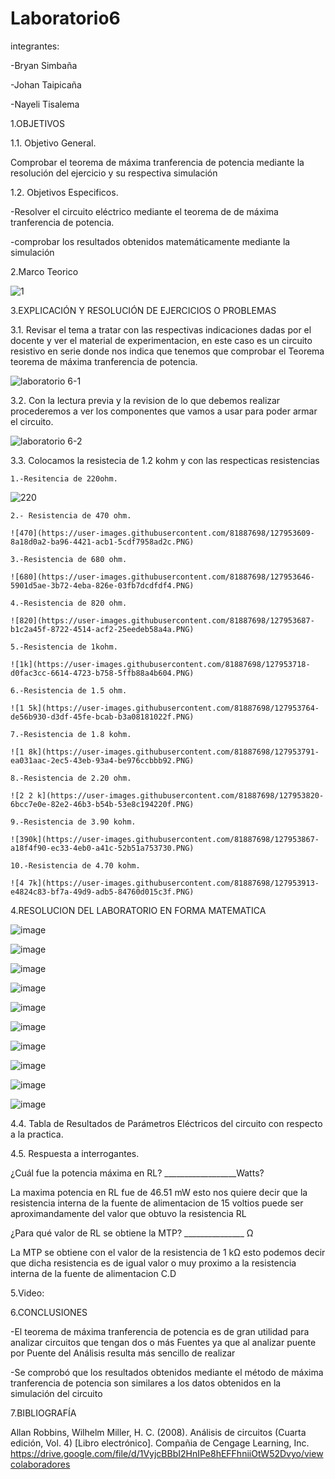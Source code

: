 # Laboratorio6
integrantes:

-Bryan Simbaña

-Johan Taipicaña

-Nayeli Tisalema

1.OBJETIVOS

1.1. Objetivo General.

Comprobar el teorema de máxima tranferencia de potencia mediante la resolución del ejercicio y su respectiva simulación

1.2. Objetivos Especificos.

-Resolver el circuito eléctrico mediante el teorema de de máxima tranferencia de potencia.

-comprobar los resultados obtenidos matemáticamente mediante la simulación

2.Marco Teorico

![1](https://user-images.githubusercontent.com/85522189/127953054-c6af9b6c-d7fb-44dc-93f7-040855584bae.PNG)

3.EXPLICACIÓN Y RESOLUCIÓN DE EJERCICIOS O PROBLEMAS

3.1. Revisar el tema a tratar con las respectivas indicaciones dadas por el docente y ver el material de experimentacion, en este caso es un circuito resistivo en serie donde nos indica que tenemos que comprobar el Teorema teorema de máxima tranferencia de potencia.

![laboratorio 6-1](https://user-images.githubusercontent.com/81887698/127946607-28919f84-b4b2-4c16-ad81-b2b04c3f148c.PNG)


3.2. Con la lectura previa y la revision de lo que debemos realizar procederemos a ver los componentes que vamos a usar para poder armar el circuito.


![laboratorio 6-2](https://user-images.githubusercontent.com/81887698/127946612-7a3650a8-9599-4892-b355-922bd0747e36.PNG)

3.3. Colocamos la resistecia de 1.2 kohm y con las respecticas resistencias 

    1.-Resitencia de 220ohm.

![220](https://user-images.githubusercontent.com/81887698/127953496-4dea2ed5-26e6-487d-a62e-e8cf5d8bc930.PNG)

    2.- Resistencia de 470 ohm.
    
    ![470](https://user-images.githubusercontent.com/81887698/127953609-8a18d0a2-ba96-4421-acb1-5cdf7958ad2c.PNG)

    3.-Resistencia de 680 ohm.
    
    ![680](https://user-images.githubusercontent.com/81887698/127953646-5901d5ae-3b72-4eba-826e-03fb7dcdfdf4.PNG)

    4.-Resistencia de 820 ohm.
    
    ![820](https://user-images.githubusercontent.com/81887698/127953687-b1c2a45f-8722-4514-acf2-25eedeb58a4a.PNG)

    5.-Resistencia de 1kohm.
    
    ![1k](https://user-images.githubusercontent.com/81887698/127953718-d0fac3cc-6614-4723-b758-5ffb88a4b604.PNG)
    
    6.-Resistencia de 1.5 ohm.
    
    ![1 5k](https://user-images.githubusercontent.com/81887698/127953764-de56b930-d3df-45fe-bcab-b3a08181022f.PNG)
    
    7.-Resistencia de 1.8 kohm.
    
    ![1 8k](https://user-images.githubusercontent.com/81887698/127953791-ea031aac-2ec5-43eb-93a4-be976ccbbb92.PNG)
    
    8.-Resistencia de 2.20 ohm.
    
    ![2 2 k](https://user-images.githubusercontent.com/81887698/127953820-6bcc7e0e-82e2-46b3-b54b-53e8c194220f.PNG)
    
    9.-Resistencia de 3.90 kohm.
    
    ![390k](https://user-images.githubusercontent.com/81887698/127953867-a18f4f90-ec33-4eb0-a41c-52b51a753730.PNG)
    
    10.-Resistencia de 4.70 kohm.
    
    ![4 7k](https://user-images.githubusercontent.com/81887698/127953913-e4824c83-bf7a-49d9-adb5-84760d015c3f.PNG)



4.RESOLUCION DEL LABORATORIO EN FORMA MATEMATICA

![image](https://user-images.githubusercontent.com/85320165/127951923-d7da1a87-79fc-457a-9cae-7971e41d2d78.png)

![image](https://user-images.githubusercontent.com/85320165/127951992-74870b77-9b79-4c90-91e7-faf45f6f4539.png)

![image](https://user-images.githubusercontent.com/85320165/127952048-7380a1cd-5957-4321-bd32-36411b46ab88.png)

![image](https://user-images.githubusercontent.com/85320165/127952094-caae6211-93a0-4fb3-8e40-2c8043f9b31e.png)

![image](https://user-images.githubusercontent.com/85320165/127952128-5f98ac9d-2c15-4271-8a31-66a567286061.png)

![image](https://user-images.githubusercontent.com/85320165/127952234-1dbb72f8-2b6c-409d-96ea-41498342dfa6.png)

![image](https://user-images.githubusercontent.com/85320165/127952387-53e5f7e2-343e-409c-933b-3677d1e136bf.png)

![image](https://user-images.githubusercontent.com/85320165/127952469-dccef69a-e8ac-4a78-8c9f-d3878b449283.png)

![image](https://user-images.githubusercontent.com/85320165/127952518-6d35c75f-3829-4b92-bafb-5751de6c7108.png)

![image](https://user-images.githubusercontent.com/85320165/127952556-00209f74-8d7c-4aee-94be-8d4125f1d4de.png)

4.4. Tabla de Resultados de Parámetros Eléctricos del circuito con respecto a la practica.

4.5. Respuesta a interrogantes.

¿Cuál fue la potencia máxima en RL? __________________Watts?

La maxima potencia en RL fue de 46.51 mW esto nos quiere decir que la resistencia interna de la fuente de alimentacion de 15 voltios puede ser aproximandamente del valor que obtuvo la resistencia RL

¿Para qué valor de RL se obtiene la MTP? _______________ Ω

La MTP se obtiene con el valor de la resistencia de 1 kΩ esto podemos decir que dicha resistencia es de igual valor o muy proximo a la resistencia interna de la fuente de alimentacion C.D





5.Video:

6.CONCLUSIONES

-El teorema de máxima tranferencia de potencia es de gran utilidad para analizar circuitos que tengan dos o más Fuentes ya que al analizar puente por Puente del Análisis resulta más sencillo de realizar

-Se comprobó que los resultados obtenidos mediante el método de máxima tranferencia de potencia son similares a los datos obtenidos en la simulación del circuito

7.BIBLIOGRAFÍA

Allan Robbins, Wilhelm Miller, H. C. (2008). Análisis de circuitos (Cuarta edición, Vol. 4) [Libro electrónico]. Compañia de Cengage Learning, Inc. https://drive.google.com/file/d/1VyjcBBbI2HnIPe8hEFFhniiOtW52Dvyo/viewcolaboradores
